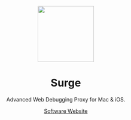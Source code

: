 <p align="center">
    <img src="https://nssurge.com/img/surge-mac-icon.png" width="150" />
</p>

<h1 align="center">Surge</h1>

<p align="center">Advanced Web Debugging Proxy for Mac & iOS.</p>

<p align="center">
    <a href="https://www.nssurge.com/">Software Website</a>
</p>
